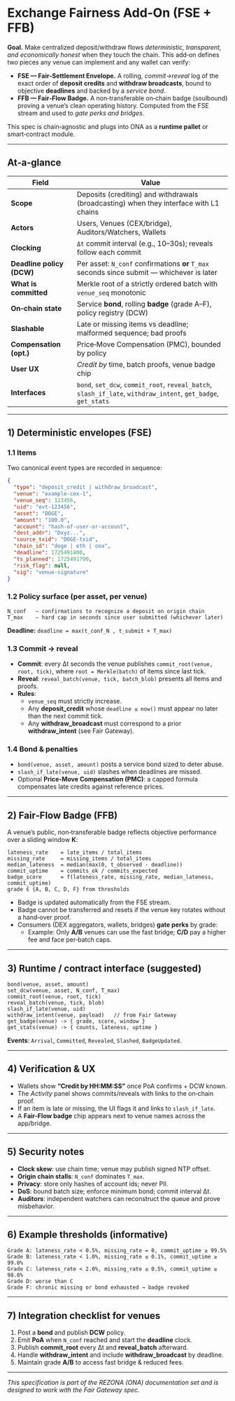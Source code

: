 # Exchange Fairness Add‑On (FSE + FFB)

**Goal.** Make centralized deposit/withdraw flows *deterministic, transparent, and economically honest* when they touch the chain. This add‑on defines two pieces any venue can implement and any wallet can verify:

- **FSE — Fair‑Settlement Envelope.** A rolling, *commit→reveal* log of the exact order of **deposit credits** and **withdraw broadcasts**, bound to objective **deadlines** and backed by a *service bond*.
- **FFB — Fair‑Flow Badge.** A non‑transferable on‑chain badge (soulbound) proving a venue’s clean operating history. Computed from the FSE stream and used to *gate perks and bridges*.

This spec is chain‑agnostic and plugs into ONA as a **runtime pallet** or smart‑contract module.

---

## At‑a‑glance

| Field | Value |
|---|---|
| **Scope** | Deposits (crediting) and withdrawals (broadcasting) when they interface with L1 chains |
| **Actors** | Users, Venues (CEX/bridge), Auditors/Watchers, Wallets |
| **Clocking** | `Δt` commit interval (e.g., 10–30s); reveals follow each commit |
| **Deadline policy (DCW)** | Per asset: `N_conf` confirmations **or** `T_max` seconds since submit — whichever is later |
| **What is committed** | Merkle root of a strictly ordered batch with `venue_seq` monotonic |
| **On‑chain state** | Service **bond**, rolling **badge** (grade A–F), policy registry (DCW) |
| **Slashable** | Late or missing items vs deadline; malformed sequence; bad proofs |
| **Compensation (opt.)** | Price‑Move Compensation (PMC), bounded by policy |
| **User UX** | *Credit by* time, batch proofs, venue badge chip |
| **Interfaces** | `bond`, `set_dcw`, `commit_root`, `reveal_batch`, `slash_if_late`, `withdraw_intent`, `get_badge`, `get_stats` |

---

## 1) Deterministic envelopes (FSE)

### 1.1 Items
Two canonical event types are recorded in sequence:
```json
{
  "type": "deposit_credit | withdraw_broadcast",
  "venue": "example-cex-1",
  "venue_seq": 123456,
  "uid": "evt-123456",
  "asset": "DOGE",
  "amount": "100.0",
  "account": "hash-of-user-or-account",
  "dest_addr": "Dxyz...",            
  "source_txid": "DOGE-txid",        
  "chain_id": "doge | eth | ona",
  "deadline": 1725491800,            
  "ts_planned": 1725491790,          
  "risk_flag": null,                 
  "sig": "venue-signature"
}
```

### 1.2 Policy surface (per asset, per venue)
```
N_conf   — confirmations to recognize a deposit on origin chain
T_max    — hard cap in seconds since user submitted (whichever later)
```
**Deadline:** `deadline = max(t_conf_N , t_submit + T_max)`

### 1.3 Commit → reveal
- **Commit**: every Δt seconds the venue publishes `commit_root(venue, root, tick)`,
  where `root = Merkle(batch)` of items since last tick.
- **Reveal**: `reveal_batch(venue, tick, batch_blob)` presents all items and proofs.
- **Rules**:
  - `venue_seq` must strictly increase.
  - Any **deposit_credit** whose `deadline ≤ now()` must appear no later than the next commit tick.
  - Any **withdraw_broadcast** must correspond to a prior **withdraw_intent** (see Fair Gateway).

### 1.4 Bond & penalties
- `bond(venue, asset, amount)` posts a service bond sized to deter abuse.
- `slash_if_late(venue, uid)` slashes when deadlines are missed.
- Optional **Price‑Move Compensation (PMC)**: a capped formula compensates late credits against reference prices.

---

## 2) Fair‑Flow Badge (FFB)

A venue’s public, non‑transferable badge reflects objective performance over a sliding window **K**:

```
lateness_rate    = late_items / total_items
missing_rate     = missing_items / total_items
median_lateness  = median(max(0, t_observed - deadline))
commit_uptime    = commits_ok / commits_expected
badge_score      = f(lateness_rate, missing_rate, median_lateness, commit_uptime)
grade ∈ {A, B, C, D, F} from thresholds
```

- Badge is updated automatically from the FSE stream.
- Badge cannot be transferred and resets if the venue key rotates without a hand‑over proof.
- Consumers (DEX aggregators, wallets, bridges) **gate perks** by grade:
  - Example: Only **A/B** venues can use the fast bridge; **C/D** pay a higher fee and face per‑batch caps.

---

## 3) Runtime / contract interface (suggested)

```
bond(venue, asset, amount)
set_dcw(venue, asset, N_conf, T_max)
commit_root(venue, root, tick)
reveal_batch(venue, tick, blob)
slash_if_late(venue, uid)
withdraw_intent(venue, payload)   // from Fair Gateway
get_badge(venue) -> { grade, score, window }
get_stats(venue) -> { counts, lateness, uptime }
```

**Events**: `Arrival`, `Committed`, `Revealed`, `Slashed`, `BadgeUpdated`.

---

## 4) Verification & UX

- Wallets show **“Credit by HH:MM:SS”** once PoA confirms + DCW known.
- The *Activity* panel shows commits/reveals with links to the on‑chain proof.
- If an item is late or missing, the UI flags it and links to `slash_if_late`.
- A **Fair‑Flow badge** chip appears next to venue names across the app/bridge.

---

## 5) Security notes

- **Clock skew**: use chain time; venue may publish signed NTP offset.
- **Origin chain stalls**: `N_conf` dominates `T_max`.
- **Privacy**: store only hashes of account ids; never PII.
- **DoS**: bound batch size; enforce minimum bond; commit interval Δt.
- **Auditors**: independent watchers can reconstruct the queue and prove misbehavior.

---

## 6) Example thresholds (informative)

```
Grade A: lateness_rate < 0.5%, missing_rate = 0, commit_uptime ≥ 99.5%
Grade B: lateness_rate < 1.0%, missing_rate ≤ 0.1%, commit_uptime ≥ 99.0%
Grade C: lateness_rate < 2.0%, missing_rate ≤ 0.5%, commit_uptime ≥ 98.0%
Grade D: worse than C
Grade F: chronic missing or bond exhausted → badge revoked
```

---

## 7) Integration checklist for venues

1. Post a **bond** and publish **DCW** policy.
2. Emit **PoA** when `N_conf` reached and start the **deadline** clock.
3. Publish **commit_root** every Δt and **reveal_batch** afterward.
4. Handle **withdraw_intent** and include **withdraw_broadcast** by deadline.
5. Maintain grade **A/B** to access fast bridge & reduced fees.

---

*This specification is part of the REZONA (ONA) documentation set and is designed to work with the Fair Gateway spec.*

